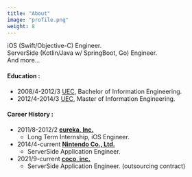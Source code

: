 ```yaml
---
title: "About"
image: "profile.png"
weight: 8
---
```


iOS (Swift/Objective-C) Engineer.  
ServerSide (Kotlin/Java w/ SpringBoot, Go) Engineer.  
And more...

#### Education :
* 2008/4-2012/3 [UEC](https://www.uec.ac.jp/), Bachelor of Information Engineering.
* 2012/4-2014/3 [UEC](https://www.uec.ac.jp/), Master of Information Engineering.

#### Career History :

* 2011/8-2012/2 **[eureka, Inc.](https://eure.jp/)** 
  * Long Term Internship, iOS Engineer.
* 2014/4-current **[Nintendo Co., Ltd.](https://www.nintendo.co.jp/)** 
  * ServerSide Application Engineer.
* 2021/9-current **[coco, inc.](https://thecoco.jp/)**
  * ServerSide Application Engineer. (outsourcing contract)